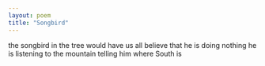 ```yaml
---
layout: poem
title: "Songbird"
---
```


the songbird in the tree
would have us all believe
that he is doing nothing
he is listening to the mountain
telling him  where South is
